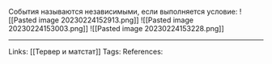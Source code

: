 События называются независимыми, если выполняется условие:
![[Pasted image 20230224152913.png]]
![[Pasted image 20230224153003.png]]
![[Pasted image 20230224153228.png]]


___
Links: [[Тервер и матстат]]
Tags:
References: